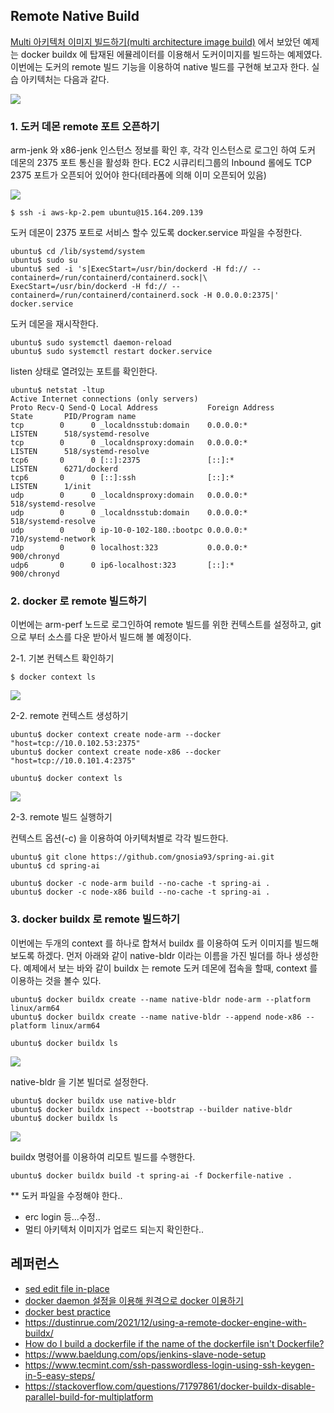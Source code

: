## Remote Native Build ##

[Multi 아키텍처 이미지 빌드하기(multi architecture image build)](https://github.com/gnosia93/eks-grv-mig/blob/main/tutorial/2.multi-arch-image.md) 에서 보았던 예제는 docker buildx 에 탑재된 에뮬레이터를 이용해서 도커이미지를 빌드하는 예제였다.
이번에는 도커의 remote 빌드 기능을 이용하여 native 빌드를 구현해 보고자 한다. 실습 아키텍처는 다음과 같다.

![](https://github.com/gnosia93/eks-grv-mig/blob/main/tutorial/images/docker-build-1.png)

### 1. 도커 데몬 remote 포트 오픈하기 ###

arm-jenk 와 x86-jenk 인스턴스 정보를 확인 후, 각각 인스턴스로 로그인 하여 도커 데몬의 2375 포트 통신을 활성화 한다. EC2 시큐리티그룹의 Inbound 롤에도 TCP 2375 포트가 오픈되어 있어야 한다(테라폼에 의해 이미 오픈되어 있음)

![](https://github.com/gnosia93/eks-grv-mig/blob/main/tutorial/images/ec2-4.png)
```
$ ssh -i aws-kp-2.pem ubuntu@15.164.209.139
```

도커 데몬이 2375 포트로 서비스 할수 있도록 docker.service 파일을 수정한다. 
```
ubuntu$ cd /lib/systemd/system
ubuntu$ sudo su
ubuntu$ sed -i 's|ExecStart=/usr/bin/dockerd -H fd:// --containerd=/run/containerd/containerd.sock|\
ExecStart=/usr/bin/dockerd -H fd:// --containerd=/run/containerd/containerd.sock -H 0.0.0.0:2375|' docker.service
```

도커 데몬을 재시작한다. 
```
ubuntu$ sudo systemctl daemon-reload
ubuntu$ sudo systemctl restart docker.service
```

listen 상태로 열려있는 포트를 확인한다. 
```
ubuntu$ netstat -ltup
Active Internet connections (only servers)
Proto Recv-Q Send-Q Local Address           Foreign Address         State       PID/Program name
tcp        0      0 _localdnsstub:domain    0.0.0.0:*               LISTEN      518/systemd-resolve
tcp        0      0 _localdnsproxy:domain   0.0.0.0:*               LISTEN      518/systemd-resolve
tcp6       0      0 [::]:2375               [::]:*                  LISTEN      6271/dockerd
tcp6       0      0 [::]:ssh                [::]:*                  LISTEN      1/init
udp        0      0 _localdnsproxy:domain   0.0.0.0:*                           518/systemd-resolve
udp        0      0 _localdnsstub:domain    0.0.0.0:*                           518/systemd-resolve
udp        0      0 ip-10-0-102-180.:bootpc 0.0.0.0:*                           710/systemd-network
udp        0      0 localhost:323           0.0.0.0:*                           900/chronyd
udp6       0      0 ip6-localhost:323       [::]:*                              900/chronyd
```


### 2. docker 로 remote 빌드하기 ###

이번에는 arm-perf 노드로 로그인하여 remote 빌드를 위한 컨텍스트를 설정하고, git 으로 부터 소스를 다운 받아서 빌드해 볼 예정이다. 

2-1. 기본 컨텍스트 확인하기 
```
$ docker context ls
```
![](https://github.com/gnosia93/eks-grv-mig/blob/main/tutorial/images/docker-remote-2.png)

2-2. remote 컨텍스트 생성하기
```
ubuntu$ docker context create node-arm --docker "host=tcp://10.0.102.53:2375"
ubuntu$ docker context create node-x86 --docker "host=tcp://10.0.101.4:2375"

ubuntu$ docker context ls
```
![](https://github.com/gnosia93/eks-grv-mig/blob/main/tutorial/images/docker-remote-3.png)

2-3. remote 빌드 실행하기

컨텍스트 옵션(-c) 을 이용하여 아키텍처별로 각각 빌드한다. 
```
ubuntu$ git clone https://github.com/gnosia93/spring-ai.git
ubuntu$ cd spring-ai

ubuntu$ docker -c node-arm build --no-cache -t spring-ai .
ubuntu$ docker -c node-x86 build --no-cache -t spring-ai .
```

### 3. docker buildx 로 remote 빌드하기 ###  
이번에는 두개의 context 를 하나로 합쳐서 buildx 를 이용하여 도커 이미지를 빌드해 보도록 하겠다. 먼저 아래와 같이 native-bldr 이라는 이름을 가진 빌더를 하나 생성한다.
예제에서 보는 바와 같이 buildx 는 remote 도커 데몬에 접속을 할때, context 를 이용하는 것을 볼수 있다. 

```
ubuntu$ docker buildx create --name native-bldr node-arm --platform linux/arm64
ubuntu$ docker buildx create --name native-bldr --append node-x86 --platform linux/arm64

ubuntu$ docker buildx ls
```
![](https://github.com/gnosia93/eks-grv-mig/blob/main/tutorial/images/buildx-1.png)

native-bldr 을 기본 빌더로 설정한다.
```
ubuntu$ docker buildx use native-bldr
ubuntu$ docker buildx inspect --bootstrap --builder native-bldr
ubuntu$ docker buildx ls
```
![](https://github.com/gnosia93/eks-grv-mig/blob/main/tutorial/images/buildx-2.png)

buildx 명령어를 이용하여 리모트 빌드를 수행한다. 
```
ubuntu$ docker buildx build -t spring-ai -f Dockerfile-native .
```

** 도커 파일을 수정해야 한다.. 
- erc login 등...수정..
- 멀티 아키텍처 이미지가 업로드 되는지 확인한다..

## 레퍼런스 ##

* [sed edit file in-place](https://stackoverflow.com/questions/12696125/sed-edit-file-in-place)
* [docker daemon 설정을 이용해 원격으로 docker 이용하기](https://senticoding.tistory.com/94)
* [docker best practice](https://yceffort.kr/2022/02/docker-best-practice-2022#build-context%EC%97%90-%EB%8C%80%ED%95%9C-%EC%9D%B4%ED%95%B4)
* https://dustinrue.com/2021/12/using-a-remote-docker-engine-with-buildx/
* [How do I build a dockerfile if the name of the dockerfile isn't Dockerfile?](https://stackoverflow.com/questions/17466699/how-do-i-build-a-dockerfile-if-the-name-of-the-dockerfile-isnt-dockerfile)
* https://www.baeldung.com/ops/jenkins-slave-node-setup
* https://www.tecmint.com/ssh-passwordless-login-using-ssh-keygen-in-5-easy-steps/
* https://stackoverflow.com/questions/71797861/docker-buildx-disable-parallel-build-for-multiplatform
